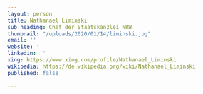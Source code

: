 ```yaml
---
layout: person
title: Nathanael Liminski
sub_heading: Chef der Staatskanzlei NRW
thumbnail: "/uploads/2020/01/14/liminski.jpg"
email: ''
website: ''
linkedin: ''
xing: https://www.xing.com/profile/Nathanael_Liminski
wikipedia: https://de.wikipedia.org/wiki/Nathanael_Liminski
published: false

---
```

